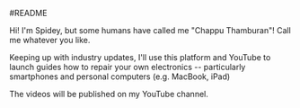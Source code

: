 #README

Hi! I'm Spidey, but some humans have called me "Chappu Thamburan"! Call me whatever you like. 

Keeping up with industry updates, I'll use this platform and YouTube to launch guides how to repair your own electronics -- particularly smartphones and personal computers (e.g. MacBook, iPad)

The videos will be published on my YouTube channel.
